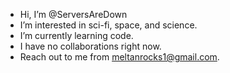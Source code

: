 - Hi, I’m @ServersAreDown
- I’m interested in sci-fi, space, and science.
- I’m currently learning code.
- I have no collaborations right now.
- Reach out to me from meltanrocks1@gmail.com.

<!---
ServersAreDown/ServersAreDown is a ✨ special ✨ repository because its `README.md` (this file) appears on your GitHub profile.
You can click the Preview link to take a look at your changes.
--->
